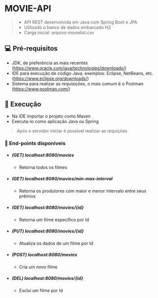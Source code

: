 # MOVIE-API

> * API REST desenvolvida em Java com Spring Boot e JPA
> * Utilizado o banco de dados embarcado H2
> * Carga inicial: arquivo movielist.csv

## 💻 Pré-requisitos
* JDK, de preferência as mais recentes (https://www.oracle.com/java/technologies/downloads/)
* IDE para execução de código Java, exemplos: Eclipse, NetBeans, etc. (https://www.eclipse.org/downloads/)
* Sistema para realizar as requisições, o mais comum é o Postman (https://www.postman.com/)

## 🚀 Execução
* Na IDE importar o projeto como Maven
* Executa-lo como aplicação Java ou Spring

> Após o servidor iniciar é possível realizar as requições

### 📝 End-points disponíveis
* ##### (GET) localhost:8080/movies
    * Retorna todos os filmes
* ##### (GET) localhost:8080/movies/min-max-interval
    * Retorna os produtores com maior e menor intervalo entre seus prêmios
* ##### (GET) localhost:8080/movies/{id}
    * Retorna um filme específico por Id
* ##### (PUT) localhost:8080/movies/{id}
    * Atualiza os dados de um filme por Id
* ##### (POST) localhost:8080/movies
    * Cria um novo filme
* ##### (DEL) localhost:8080/movies/{id}
    * Exclui um filme por Id
